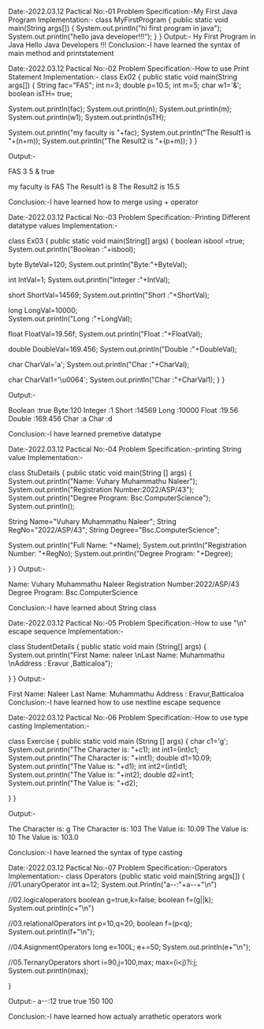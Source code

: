 Date:-2022.03.12
Pactical No:-01
Problem Specification:-My First Java Program
Implementation:-
class MyFirstProgram
{
public static void main(String args[])
{
	System.out.println("hi first program in java");
    System.out.println("hello java developer!!!");
}
}
Output:-
Hy First Program in Java
Hello Java Developers !!!
Conclusion:-I have learned the syntax of main method and printstatement

Date:-2022.03.12
Pactical No:-02
Problem Specification:-How to use Print Statement
Implementation:-
class Ex02
{
public static void main(String args[]) {
  String fac="FAS";
  int n=3;
  double p=10.5;
  int m=5;
  char w1='&';
  boolean isTH= true;
  
  System.out.println(fac);
  System.out.println(n);
  System.out.println(m);
  System.out.println(w1);
  System.out.println(isTH);
  
  System.out.println("my faculty is "+fac);
  System.out.println("The Result1 is "+(n+m));
  System.out.println("The Result2 is "+(p+m));
}
}

Output:-

FAS
3
5
&
true

my faculty is FAS
The Result1 is 8
The Result2 is 15.5

Conclusion:-I have learned how to merge using + operator

Date:-2022.03.12
Pactical No:-03
Problem Specification:-Printing Different datatype values
Implementation:-

class Ex03 { public static void main(String[] args) {
	  boolean isbool =true;
	System.out.println("Boolean :"+isbool);

  byte ByteVal=120;
	System.out.println("Byte:"+ByteVal);
 
  int IntVal=1;
  System.out.println("Integer :"+IntVal);
  
  short ShortVal=14569;
	System.out.println("Short :"+ShortVal);
	
 long LongVal=10000;	
  System.out.println("Long :"+LongVal);
  
  float FloatVal=19.56f;
	System.out.println("Float :"+FloatVal);
 
  double DoubleVal=169.456;
	System.out.println("Double :"+DoubleVal);
	
 char CharVal='a';
	System.out.println("Char :"+CharVal);
	
 char CharVal1='\u0064';
	System.out.println("Char :"+CharVal1);
}
}

Output:-

Boolean :true
Byte:120
Integer :1
Short :14569
Long :10000
Float :19.56
Double :169.456
Char :a
Char :d

Conclusion:-I have learned premetive datatype

Date:-2022.03.12
Pactical No:-04
Problem Specification:-printing String value
Implementation:-

class StuDetails { public static void main(String [] args) {
	System.out.println("Name: Vuhary Muhammathu Naleer");
	System.out.println("Registration Number:2022/ASP/43");	System.out.println("Degree Program: Bsc.ComputerScience");
System.out.println();
	
  String Name="Vuhary Muhammathu Naleer";
	String RegNo="2022/ASP/43";
	String Degree="Bsc.ComputerScience";
	
  System.out.println("Full Name: "+Name);
	System.out.println("Registration Number: "+RegNo);
	System.out.println("Degree Program: "+Degree);

}
} Output:-

Name: Vuhary Muhammathu Naleer
Registration Number:2022/ASP/43
Degree Program: Bsc.ComputerScience

Conclusion:-I have learned about String class

Date:-2022.03.12
Pactical No:-05
Problem Specification:-How to use "\n" escape sequence
Implementation:-

class StudentDetails {
public static void main (String[] args) {
	System.out.println("First Name: naleer \nLast Name: Muhammathu \nAddress : Eravur ,Batticaloa");

}
} Output:-

First Name: Naleer
Last Name: Muhammathu
Address : Eravur,Batticaloa
Conclusion:-I have learned how to use nextline escape sequence

Date:-2022.03.12
Pactical No:-06
Problem Specification:-How to use type casting
Implementation:-

class Exercise { public static void main (String [] args) {
	char c1='g';
	System.out.println("The Character is: "+c1);
 int int1=(int)c1;
 System.out.println("The Character is: "+int1);
 double d1=10.09;
 System.out.println("The Value is: "+d1);
	int int2=(int)d1;	
System.out.println("The Value is: "+int2);
double d2=int1;
System.out.println("The Value is: "+d2);

}
}

Output:-

The Character is: g
The Character is: 103
The Value is: 10.09
The Value is: 10
The Value is: 103.0

Conclusion:-I have learned the syntax of type casting

Date:-2022.03.12
Pactical No:-07
Problem Specification:-Operators
Implementation:-
class Operators {public static void main(String args[])
{
//01.unaryOperator
	int a=12;
 System.out.Println("a--:"+a--+"\n")

//02.logicaloperators
boolean g=true,k=false;
boolean f=(g||k);
System.out.println(c+"\n")

//03.relationalOperators
int p=10,q=20;
boolean f=(p<q);
System.out.println(f+"\n");

//04.AsignmentOperators
long e=100L;
e+=50;
System.out.println(e+"\n");

//05.TernaryOperators
short i=90,j=100,max;
max=(i<j)?i:j;
System.out.println(max);


}

Output:-
a--:12
true
true
150
100


Conclusion:-I have learned how actualy arrathetic operators work
